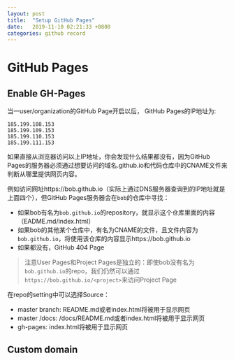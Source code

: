 ```yaml
---
layout: post
title:  "Setup GitHub Pages"
date:   2019-11-10 02:21:33 +0800
categories: github record
---
```

# GitHub Pages

## Enable GH-Pages
当一user/organization的GitHub Page开启以后，
GitHub Pages的IP地址为:
```
185.199.108.153
185.199.109.153
185.199.110.153
185.199.111.153
```

如果直接从浏览器访问以上IP地址，你会发现什么结果都没有，因为GitHub Pages的服务器必须通过想要访问的域名<user>.github.io和代码仓库中的CNAME文件来判断从哪里提供网页内容。

例如访问网址https://bob.github.io（实际上通过DNS服务器查询到的IP地址就是上面四个），但GitHub Pages服务器会在`bob`的仓库中寻找：
- 如果bob有名为`bob.github.io`的repository，就显示这个仓库里面的内容（EADME.md/index.html）
- 如果bob的其他某个仓库中，有名为CNAME的文件，且文件内容为`bob.github.io`，将使用该仓库的内容显示https://bob.github.io
- 如果都没有，GitHub 404 Page

> 注意User Pages和Project Pages是独立的：即使bob没有名为`bob.github.io`的repo，我们仍然可以通过`https://bob.github.io/<project>`来访问Project Page

在repo的setting中可以选择Source：
- master branch: README.md或者index.html将被用于显示网页
- master /docs: /docs/README.md或者index.html将被用于显示网页
- gh-pages: index.html将被用于显示网页

## Custom domain

